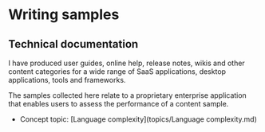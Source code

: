# Writing samples

## Technical documentation

I have produced user guides, online help, release notes, wikis and other content categories for a wide range of SaaS applications, desktop applications, tools and frameworks.

The samples collected here relate to a proprietary enterprise application that enables users to assess the performance of a content sample.

- Concept topic: [Language complexity](topics/Language complexity.md)


